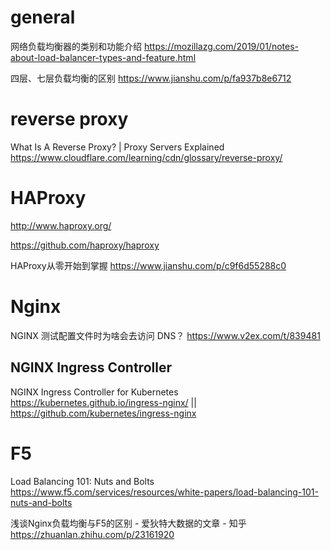 
# general

网络负载均衡器的类别和功能介绍 https://mozillazg.com/2019/01/notes-about-load-balancer-types-and-feature.html

四层、七层负载均衡的区别 https://www.jianshu.com/p/fa937b8e6712

# reverse proxy

What Is A Reverse Proxy? | Proxy Servers Explained https://www.cloudflare.com/learning/cdn/glossary/reverse-proxy/

# HAProxy

http://www.haproxy.org/

https://github.com/haproxy/haproxy

HAProxy从零开始到掌握 https://www.jianshu.com/p/c9f6d55288c0

# Nginx

NGINX 测试配置文件时为啥会去访问 DNS？ https://www.v2ex.com/t/839481

## NGINX Ingress Controller

NGINX Ingress Controller for Kubernetes https://kubernetes.github.io/ingress-nginx/ || https://github.com/kubernetes/ingress-nginx

# F5

Load Balancing 101: Nuts and Bolts https://www.f5.com/services/resources/white-papers/load-balancing-101-nuts-and-bolts

浅谈Nginx负载均衡与F5的区别 - 爱狄特大数据的文章 - 知乎 https://zhuanlan.zhihu.com/p/23161920
